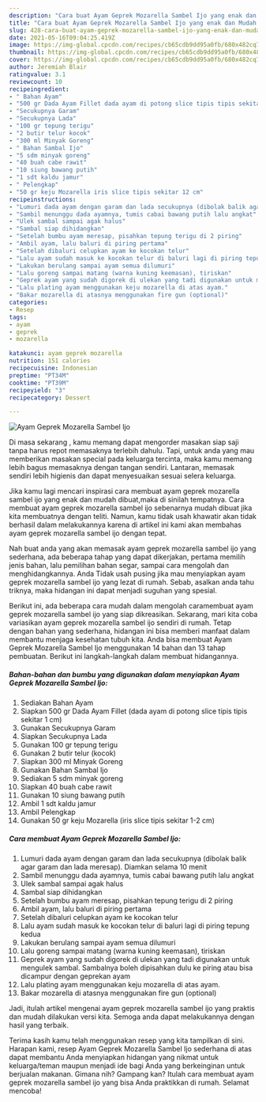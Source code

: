 ```yaml
---
description: "Cara buat Ayam Geprek Mozarella Sambel Ijo yang enak dan Mudah Dibuat"
title: "Cara buat Ayam Geprek Mozarella Sambel Ijo yang enak dan Mudah Dibuat"
slug: 428-cara-buat-ayam-geprek-mozarella-sambel-ijo-yang-enak-dan-mudah-dibuat
date: 2021-05-16T09:04:25.419Z
image: https://img-global.cpcdn.com/recipes/cb65cdb9dd95a0fb/680x482cq70/ayam-geprek-mozarella-sambel-ijo-foto-resep-utama.jpg
thumbnail: https://img-global.cpcdn.com/recipes/cb65cdb9dd95a0fb/680x482cq70/ayam-geprek-mozarella-sambel-ijo-foto-resep-utama.jpg
cover: https://img-global.cpcdn.com/recipes/cb65cdb9dd95a0fb/680x482cq70/ayam-geprek-mozarella-sambel-ijo-foto-resep-utama.jpg
author: Jeremiah Blair
ratingvalue: 3.1
reviewcount: 10
recipeingredient:
- " Bahan Ayam"
- "500 gr Dada Ayam Fillet dada ayam di potong slice tipis tipis sekitar 1 cm"
- "Secukupnya Garam"
- "Secukupnya Lada"
- "100 gr tepung terigu"
- "2 butir telur kocok"
- "300 ml Minyak Goreng"
- " Bahan Sambal Ijo"
- "5 sdm minyak goreng"
- "40 buah cabe rawit"
- "10 siung bawang putih"
- "1 sdt kaldu jamur"
- " Pelengkap"
- "50 gr keju Mozarella iris slice tipis sekitar 12 cm"
recipeinstructions:
- "Lumuri dada ayam dengan garam dan lada secukupnya (dibolak balik agar garam dan lada meresap). Diamkan selama 10 menit"
- "Sambil menunggu dada ayamnya, tumis cabai bawang putih lalu angkat"
- "Ulek sambal sampai agak halus"
- "Sambal siap dihidangkan"
- "Setelah bumbu ayam meresap, pisahkan tepung terigu di 2 piring"
- "Ambil ayam, lalu baluri di piring pertama"
- "Setelah dibaluri celupkan ayam ke kocokan telur"
- "Lalu ayam sudah masuk ke kocokan telur di baluri lagi di piring tepung kedua"
- "Lakukan berulang sampai ayam semua dilumuri"
- "Lalu goreng sampai matang (warna kuning keemasan), tiriskan"
- "Geprek ayam yang sudah digorek di ulekan yang tadi digunakan untuk mengulek sambal. Sambalnya boleh dipisahkan dulu ke piring atau bisa dicampur dengan geprekan ayam"
- "Lalu plating ayam menggunakan keju mozarella di atas ayam."
- "Bakar mozarella di atasnya menggunakan fire gun (optional)"
categories:
- Resep
tags:
- ayam
- geprek
- mozarella

katakunci: ayam geprek mozarella 
nutrition: 151 calories
recipecuisine: Indonesian
preptime: "PT34M"
cooktime: "PT39M"
recipeyield: "3"
recipecategory: Dessert

---
```



![Ayam Geprek Mozarella Sambel Ijo](https://img-global.cpcdn.com/recipes/cb65cdb9dd95a0fb/680x482cq70/ayam-geprek-mozarella-sambel-ijo-foto-resep-utama.jpg)

Di masa  sekarang , kamu memang dapat mengorder masakan siap saji tanpa harus repot memasaknya terlebih dahulu. Tapi, untuk anda yang mau memberikan masakan special pada keluarga tercinta, maka kamu memang lebih bagus memasaknya dengan tangan sendiri. Lantaran, memasak sendiri lebih higienis dan dapat menyesuaikan sesuai selera keluarga.

Jika kamu lagi mencari inspirasi cara membuat ayam geprek mozarella sambel ijo yang enak dan mudah dibuat,maka di sinilah tempatnya. Cara membuat ayam geprek mozarella sambel ijo  sebenarnya mudah dibuat jika kita membuatnya dengan teliti. Namun, kamu tidak usah khawatir akan tidak berhasil dalam melakukannya 
karena di artikel ini kami akan membahas ayam geprek mozarella sambel ijo dengan tepat.  



Nah buat anda yang akan memasak ayam geprek mozarella sambel ijo yang sederhana, ada beberapa tahap yang dapat dikerjakan, pertama memilih jenis bahan, lalu pemilihan bahan segar, sampai cara mengolah dan menghidangkannya. Anda Tidak usah pusing jika mau menyiapkan ayam geprek mozarella sambel ijo yang lezat di rumah. Sebab, asalkan anda  tahu triknya, maka hidangan ini dapat menjadi suguhan yang spesial.

Berikut ini, ada beberapa cara mudah dalam mengolah caramembuat ayam geprek mozarella sambel ijo yang siap dikreasikan. Sekarang, mari kita coba variasikan ayam geprek mozarella sambel ijo sendiri di rumah. Tetap dengan bahan yang sederhana, hidangan ini bisa memberi manfaat dalam membantu menjaga kesehatan tubuh kita. Anda bisa membuat Ayam Geprek Mozarella Sambel Ijo menggunakan 14 bahan dan 13 tahap pembuatan. Berikut ini langkah-langkah dalam membuat hidangannya.

<!--inarticleads1-->

##### Bahan-bahan dan bumbu yang digunakan dalam menyiapkan Ayam Geprek Mozarella Sambel Ijo:

1. Sediakan  Bahan Ayam
1. Siapkan 500 gr Dada Ayam Fillet (dada ayam di potong slice tipis tipis sekitar 1 cm)
1. Gunakan Secukupnya Garam
1. Siapkan Secukupnya Lada
1. Gunakan 100 gr tepung terigu
1. Gunakan 2 butir telur (kocok)
1. Siapkan 300 ml Minyak Goreng
1. Gunakan  Bahan Sambal Ijo
1. Sediakan 5 sdm minyak goreng
1. Siapkan 40 buah cabe rawit
1. Gunakan 10 siung bawang putih
1. Ambil 1 sdt kaldu jamur
1. Ambil  Pelengkap
1. Gunakan 50 gr keju Mozarella (iris slice tipis sekitar 1-2 cm)




<!--inarticleads2-->

##### Cara membuat Ayam Geprek Mozarella Sambel Ijo:

1. Lumuri dada ayam dengan garam dan lada secukupnya (dibolak balik agar garam dan lada meresap). Diamkan selama 10 menit
1. Sambil menunggu dada ayamnya, tumis cabai bawang putih lalu angkat
1. Ulek sambal sampai agak halus
1. Sambal siap dihidangkan
1. Setelah bumbu ayam meresap, pisahkan tepung terigu di 2 piring
1. Ambil ayam, lalu baluri di piring pertama
1. Setelah dibaluri celupkan ayam ke kocokan telur
1. Lalu ayam sudah masuk ke kocokan telur di baluri lagi di piring tepung kedua
1. Lakukan berulang sampai ayam semua dilumuri
1. Lalu goreng sampai matang (warna kuning keemasan), tiriskan
1. Geprek ayam yang sudah digorek di ulekan yang tadi digunakan untuk mengulek sambal. Sambalnya boleh dipisahkan dulu ke piring atau bisa dicampur dengan geprekan ayam
1. Lalu plating ayam menggunakan keju mozarella di atas ayam.
1. Bakar mozarella di atasnya menggunakan fire gun (optional)




Jadi, itulah artikel mengenai  ayam geprek mozarella sambel ijo  yang praktis dan mudah dilakukan versi kita. Semoga anda dapat melakukannya dengan hasil yang terbaik. 

Terima kasih kamu telah menggunakan resep yang kita tampilkan di sini. Harapan kami, resep  Ayam Geprek Mozarella Sambel Ijo sederhana di atas dapat membantu Anda menyiapkan hidangan yang nikmat untuk keluarga/teman maupun menjadi ide bagi Anda yang berkeinginan untuk berjualan makanan. Gimana nih? Gampang kan? Itulah cara membuat ayam geprek mozarella sambel ijo yang bisa Anda praktikkan di rumah. Selamat mencoba!

